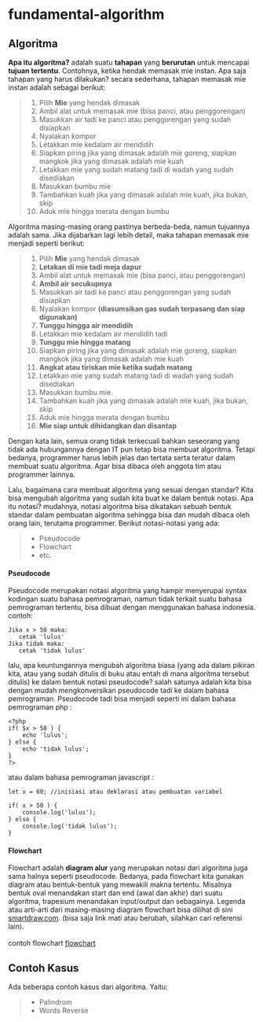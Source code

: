 # fundamental-algorithm

## Algoritma
<b>Apa itu algoritma?</b> adalah suatu <b>tahapan</b> yang <b>berurutan</b> untuk mencapai <b>tujuan tertentu</b>. Contohnya, ketika hendak memasak mie instan. Apa saja tahapan yang harus dilakukan? secara sederhana, tahapan memasak mie instan adalah sebagai berikut:
><ol>
><li>Pilih <b>Mie</b> yang hendak dimasak</li>
><li>Ambil alat untuk memasak mie (bisa panci, atau penggorengan)</li>
><li>Masukkan air tadi ke panci atau penggorengan yang sudah disiapkan</li>
><li>Nyalakan kompor</li>
><li>Letakkan mie kedalam air mendidih</li>
><li>Siapkan piring jika yang dimasak adalah mie goreng, siapkan mangkok jika yang dimasak adalah mie kuah</li>
><li>Letakkan mie yang sudah matang tadi di wadah yang sudah disediakan</li>
><li>Masukkan bumbu mie</li>
><li>Tambahkan kuah jika yang dimasak adalah mie kuah, jika bukan, skip</li>
><li>Aduk mie hingga merata dengan bumbu</li>
></ol>
Algoritma masing-masing orang pastinya berbeda-beda, namun tujuannya adalah sama. Jika dijabarkan lagi lebih detail, maka tahapan memasak mie menjadi seperti berikut:
><ol>
><li>Pilih <b>Mie</b> yang hendak dimasak</li>
><li><b>Letakan di mie tadi meja dapur</b></li>
><li>Ambil alat untuk memasak mie (bisa panci, atau penggorengan)</li>
><li><b>Ambil air secukupnya</b></li>
><li>Masukkan air tadi ke panci atau penggorengan yang sudah disiapkan</li>
><li>Nyalakan kompor <b>(diasumsikan gas sudah terpasang dan siap digunakan)</b></li>
><li><b>Tunggu hingga air mendidih</b></li>
><li>Letakkan mie kedalam air mendidih tadi</li>
><li><b>Tunggu mie hingga matang</b></li>
><li>Siapkan piring jika yang dimasak adalah mie goreng, siapkan mangkok jika yang dimasak adalah mie kuah</li>
><li><b>Angkat atau tiriskan mie ketika sudah matang</b></li>
><li>Letakkan mie yang sudah matang tadi di wadah yang sudah disediakan</li>
><li>Masukkan bumbu mie</li>
><li>Tambahkan kuah jika yang dimasak adalah mie kuah, jika bukan, skip</li>
><li>Aduk mie hingga merata dengan bumbu</li>
><li><b>Mie siap untuk dihidangkan dan disantap</b></li>
></ol>

Dengan kata lain, semua orang tidak terkecuali bahkan seseorang yang tidak ada hubungannya dengan IT pun tetap bisa membuat algoritma. Tetapi bedanya, programmer harus lebih jelas dan tertata serta teratur dalam membuat suatu algoritma. Agar bisa dibaca oleh anggota tim atau programmer lainnya. <br>

Lalu, bagaimana cara membuat algoritma yang sesuai dengan standar? Kita bisa mengubah algoritma yang sudah kita buat ke dalam bentuk notasi. Apa itu notasi? mudahnya, notasi algoritma bisa dikatakan sebuah bentuk standar dalam pembuatan algoritma sehingga bisa dan mudah dibaca oleh orang lain, terutama programmer. Berikut notasi-notasi yang ada:
> - Pseudocode
> - Flowchart
> - etc.

#### Pseudocode
Pseudocode merupakan notasi algoritma yang hampir menyerupai syntax kodingan suatu bahasa pemrograman, namun tidak terkait suatu bahasa pemrograman tertentu, bisa dibuat dengan menggunakan bahasa indonesia. contoh:

```
Jika x > 50 maka:
   cetak 'lulus'
Jika tidak maka:
   cetak 'tidak lulus'
```

lalu, apa keuntungannya mengubah algoritma biasa (yang ada dalam pikiran kita, atau yang sudah ditulis di buku atau entah di mana algoritma tersebut ditulis) ke dalam bentuk notasi pseudocode? salah satunya adalah kita bisa dengan mudah mengkonversikan pseudocode tadi ke dalam bahasa pemrograman. Pseudocode tadi bisa menjadi seperti ini dalam bahasa pemrograman php :

```
<?php
if( $x > 50 ) {
    echo 'lulus';
} else {
    echo 'tidak lulus';
}
?>
```

atau dalam bahasa pemrograman javascript :

```
let x = 60; //inisiasi atau deklarasi atau pembuatan variabel

if( x > 50 ) {
    console.log('lulus');
} else {
    console.log('tidak lulus');
}
```

#### Flowchart
Flowchart adalah <b>diagram alur</b> yang merupakan notasi dari algoritma juga sama halnya seperti pseudocode. Bedanya, pada flowchart kita gunakan diagram atau bentuk-bentuk yang mewakili makna tertentu. Misalnya bentuk oval menandakan start dan end (awal dan akhir) dari suatu algoritma, trapesium menandakan input/output dan sebagainya. Legenda atau arti-arti dari masing-masing diagram flowchart bisa dilihat di sini <a href="https://www.smartdraw.com/flowchart/flowchart-symbols.htm">smartdraw.com</a>. (bisa saja link mati atau berubah, silahkan cari referensi lain).
<br><br>
contoh flowchart <a href="https://www.google.com/search?safe=strict&tbm=isch&sxsrf=ALeKk01nORw61MXfOJ5rp7PXyVavsPwO6A%3A1591339018927&source=hp&biw=1366&bih=623&ei=CujZXorsNLGhmgeLybwY&q=flowchart&oq=flowchart&gs_lcp=CgNpbWcQAzIECAAQEzIECAAQEzIECAAQEzIECAAQEzIECAAQEzIECAAQEzIECAAQEzIECAAQEzIECAAQEzIECAAQEzoHCCMQ6gIQJ1CxD1jjFmCUGGgBcAB4AIAB-wKIAd4LkgEHMC40LjIuMZgBAKABAaoBC2d3cy13aXotaW1nsAEK&sclient=img&ved=0ahUKEwiKmb_nh-rpAhWxkOYKHYskDwMQ4dUDCAY&uact=5">flowchart</a>

## Contoh Kasus
Ada beberapa contoh kasus dari algoritma. Yaitu:
> - Palindrom
> - Words Reverse

